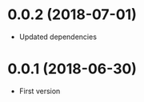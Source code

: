 0.0.2 (2018-07-01)
==================

* Updated dependencies

0.0.1 (2018-06-30)
==================

* First version
